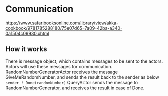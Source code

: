 # Communication

https://www.safaribooksonline.com/library/view/akka-cookbook/9781785288180/75e07d65-7a09-42ba-a340-0a1504c09930.xhtml

## How it works

There is message object, which contains messages to be sent to the actors. Actors will use these messages for communication.
RandomNumberGeneratorActor receives the message GiveMeRandomNumber, and sends the result back to the sender as below
`sender ! Done(randomNumber)`
QueryActor sends the message to RandomNumberGenerator, and receives the result in case of Done.
 